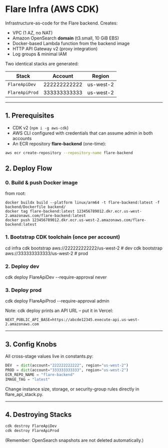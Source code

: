 # Flare Infra (AWS CDK)

Infrastructure-as-code for the Flare backend. Creates:

- VPC (1 AZ, no NAT)
- Amazon OpenSearch **domain** (t3.small, 10 GiB EBS)
- Docker-based Lambda function from the backend image
- HTTP API Gateway v2 (proxy integration)
- Log groups & minimal IAM

Two identical stacks are generated:

| Stack          | Account      | Region    |
| -------------- | ------------ | --------- |
| `FlareApiDev`  | 222222222222 | us-west-2 |
| `FlareApiProd` | 333333333333 | us-west-2 |

---

## 1. Prerequisites

- CDK v2 (`npm i -g aws-cdk`)
- AWS CLI configured with credentials that can assume admin in both accounts
- An ECR repository **flare-backend** (one-time):

```bash
aws ecr create-repository --repository-name flare-backend
```

## 2. Deploy Flow

### 0. Build & push Docker image

from root:

```shell
docker buildx build --platform linux/arm64 -t flare-backend:latest -f backend/Dockerfile backend/
docker tag flare-backend:latest 123456789012.dkr.ecr.us-west-2.amazonaws.com/flare-backend:latest
docker push 123456789012.dkr.ecr.us-west-2.amazonaws.com/flare-backend:latest
```

### 1. Bootstrap CDK toolchain (once per account)

cd infra
cdk bootstrap aws://222222222222/us-west-2 # dev
cdk bootstrap aws://333333333333/us-west-2 # prod

### 2. Deploy dev

cdk deploy FlareApiDev --require-approval never

### 3. Deploy prod

cdk deploy FlareApiProd --require-approval admin

Note:
cdk deploy prints an API URL – put it in Vercel:

```
NEXT_PUBLIC_API_BASE=https://abcde12345.execute-api.us-west-2.amazonaws.com
```

---

## 3. Config Knobs

All cross-stage values live in constants.py:

```python
DEV  = dict(account="222222222222", region="us-west-2")
PROD = dict(account="333333333333", region="us-west-2")
ECR_REPO_NAME = "flare-backend"
IMAGE_TAG = "latest"
```

Change instance size, storage, or security-group rules directly in
flare_api_stack.py.

---

## 4. Destroying Stacks

```bash
cdk destroy FlareApiDev
cdk destroy FlareApiProd
```

(Remember: OpenSearch snapshots are not deleted automatically.)
